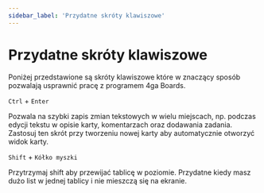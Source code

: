 ```yaml
---
sidebar_label: 'Przydatne skróty klawiszowe'
---
```


# Przydatne skróty klawiszowe

Poniżej przedstawione są skróty klawiszowe które w znaczący sposób pozwalają usprawnić pracę z programem 4ga Boards.

`Ctrl` + `Enter`

Pozwala na szybki zapis zmian tekstowych w wielu miejscach, np. podczas edycji tekstu w opisie karty, komentarzach oraz dodawania zadania. Zastosuj ten skrót przy tworzeniu nowej karty aby automatycznie otworzyć widok karty.

`Shift` + `Kółko myszki`

Przytrzymaj shift aby przewijać tablicę w poziomie. Przydatne kiedy masz dużo list w jednej tablicy i nie mieszczą się na ekranie.


